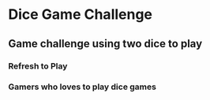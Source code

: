 #  Dice Game Challenge 

## Game challenge using two dice to play

### Refresh to Play 

### Gamers who loves to play dice games 
